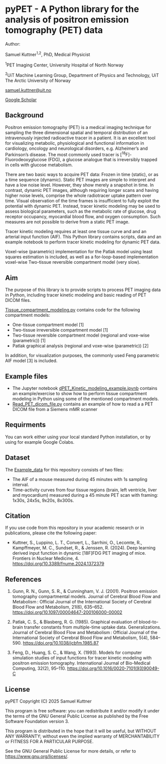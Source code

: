 # pyPET - A Python library for the analysis of positron emission tomography (PET) data

Author: 

Samuel Kuttner<sup>1,2</sup>, PhD, Medical Physicist

<sup>1</sup>PET Imaging Center, University Hospital of North Norway

<sup>2</sup>UiT Machine Learning Group, Department of Physics and Technology, UiT The Arctic University of Norway

samuel.kuttner@uit.no

[Google Scholar](https://scholar.google.se/citations?hl=en&user=AFVmH7AAAAAJ&view_op=list_works&sortby=pubdate)

## Background
Positron emission tomography (PET) is a medical imaging technique for sampling the three dimensional spatial and temporal distribution of an intravenously injected radioactive tracer in a patient. 
It is an excellent tool for visualizing metabolic, physiological and functional information in cardiology, oncology and neurological disorders, e.g. Alzheimer’s and Parkinson’s disease. 
The most commonly used tracer is [<sup>18</sup>F]-Fluorodeoxyglucose (FDG), a glucose analogue that is irreversibly trapped in cells with glucose metabolism. 

There are two basic ways to acquire PET data: Frozen in time (static), or as a time sequence (dynamic). Static PET images are simple to interpret and have a low noise level. However, they show merely a snapshot in time. 
In contrast, dynamic PET images, although requiring longer scans and having higher noise levels, comprise the whole radiotracer uptake pattern over time. 
Visual observation of the time frames is insufficient to fully exploit the potential with dynamic PET. Instead, tracer kinetic modeling may be used to assess biological parameters, such as the metabolic rate of glucose, drug receptor occupancy, myocardial blood flow, and oxygen consumption. 
Such measures are not possible to derive from a static PET image. 

Tracer kinetic modeling requires at least one tissue curve and and an arterial input function (AIF). 
This Python library contains scripts, data and an example notebook to perform tracer kinetic modeling for dynamic PET data.

Voxel-wise (parametric) implementation for the Patlak model using least squares estimation is included, as well as a for-loop-based implementation voxel-wise Two-tissue reversible compartment model (very slow).

## Aim
The purpose of this library is to provide scripts to process PET imaging data in Python, including tracer kinetic modeling and basic reading of PET DICOM files. 

[Tissue_compartment_modeling.py](Tissue_compartment_modeling.py) contains code for the following compartment models:
- One-tissue compartment model [1]
- Two-tissue irreversible compartment model [1]
- Two-tissue reversible compartment model (regional and voxe-wise (parametric)) [1]
- Patlak graphical analysis (regional and voxe-wise (parametric)) [2]

In addition, for visualization purposes, the commonly used Feng parametric AIF model [3] is included.

## Example files
- The Jupyter notebook [dPET_Kinetic_modeling_example.ipynb](dPET_Kinetic_modeling_example.ipynb) contains an example/exercise to show how to perform tissue compartment modeling in Python using some of the mentioned compartment models.
- [Read_PET_dicom_file.py](Read_PET_dicom_file.py) contains an example of how to read a a PET DICOM file from a Siemens mMR scanner

## Requirments
You can work either using your local standard Python installation, or by using for example Google Colabs.

## Dataset

The [Example_data](Example_data) for this repository consists of two files:
- The AIF of a mouse measured during 45 minutes with 1s sampling interval.
- Time-activity curves from four tissue regions (brain, left ventricle, liver and myocardium) measured during a 45 minute PET scan with framing: 1x30s, 24x5s, 9x20s, 8x300s.

## Citation
If you use code from this repository in your academic research or in publications, please cite the following paper:

- Kuttner, S., Luppino, L. T., Convert, L., Sarrhini, O., Lecomte, R., Kampffmeyer, M. C., Sundset, R., & Jenssen, R. (2024). Deep learning derived input function in dynamic [18F]FDG PET imaging of mice. Frontiers in Nuclear Medicine, 4. https://doi.org/10.3389/fnume.2024.1372379

## References

1. Gunn, R. N., Gunn, S. R., & Cunningham, V. J. (2001). Positron emission tomography compartmental models. Journal of Cerebral Blood Flow and Metabolism : Official Journal of the International Society of Cerebral Blood Flow and Metabolism, 21(6), 635–652. https://doi.org/10.1097/00004647-200106000-00002

2. Patlak, C. S., & Blasberg, R. G. (1985). Graphical evaluation of blood-to-brain transfer constants from multiple-time uptake data. Generalizations. Journal of Cerebral Blood Flow and Metabolism : Official Journal of the International Society of Cerebral Blood Flow and Metabolism, 5(4), 584–590. https://doi.org/10.1038/jcbfm.1985.87

3. Feng, D., Huang, S. C., & Wang, X. (1993). Models for computer simulation studies of input functions for tracer kinetic modeling with positron emission tomography. International Journal of Bio-Medical Computing, 32(2), 95–110. https://doi.org/10.1016/0020-7101(93)90049-C

## License

pyPET
Copyright (C) 2025  Samuel Kuttner 

This program is free software: you can redistribute it and/or modify it under the terms of the GNU General Public License as published by the Free Software Foundation version 3. 

This program is distributed in the hope that it will be useful, but WITHOUT ANY WARRANTY; without even the implied warranty of MERCHANTABILITY or FITNESS FOR A PARTICULAR PURPOSE.  

See the GNU General Public License for more details, or refer to <https://www.gnu.org/licenses/>.
